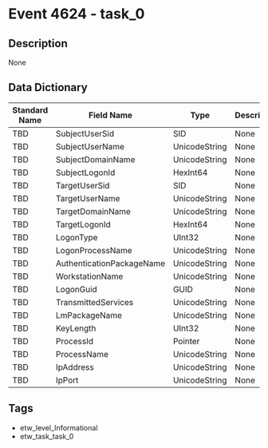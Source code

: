 # Event 4624 - task_0

## Description
None

## Data Dictionary
|Standard Name|Field Name|Type|Description|Sample Value|
|---|---|---|---|---|
|TBD|SubjectUserSid|SID|None|`None`|
|TBD|SubjectUserName|UnicodeString|None|`None`|
|TBD|SubjectDomainName|UnicodeString|None|`None`|
|TBD|SubjectLogonId|HexInt64|None|`None`|
|TBD|TargetUserSid|SID|None|`None`|
|TBD|TargetUserName|UnicodeString|None|`None`|
|TBD|TargetDomainName|UnicodeString|None|`None`|
|TBD|TargetLogonId|HexInt64|None|`None`|
|TBD|LogonType|UInt32|None|`None`|
|TBD|LogonProcessName|UnicodeString|None|`None`|
|TBD|AuthenticationPackageName|UnicodeString|None|`None`|
|TBD|WorkstationName|UnicodeString|None|`None`|
|TBD|LogonGuid|GUID|None|`None`|
|TBD|TransmittedServices|UnicodeString|None|`None`|
|TBD|LmPackageName|UnicodeString|None|`None`|
|TBD|KeyLength|UInt32|None|`None`|
|TBD|ProcessId|Pointer|None|`None`|
|TBD|ProcessName|UnicodeString|None|`None`|
|TBD|IpAddress|UnicodeString|None|`None`|
|TBD|IpPort|UnicodeString|None|`None`|

## Tags
* etw_level_Informational
* etw_task_task_0